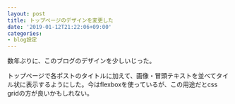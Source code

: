 ```yaml
---
layout: post
title: トップページのデザインを変更した
date: '2019-01-12T21:22:06+09:00'
categories:
- blog設定
---
```


数年ぶりに、このブログのデザインを少しいじった。

トップページで各ポストのタイトルに加えて、画像・冒頭テキストを並べてタイル状に表示するようにした。今はflexboxを使っているが、この用途だとcss gridの方が良いかもしれない。
